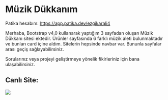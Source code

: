 # Müzik Dükkanım
Patika hesabım: https://app.patika.dev/ezgikarali4

Merhaba, Bootstrap v4.0 kullanarak yaptığım 3 sayfadan oluşan Müzik Dükkanı sitesi ektedir. Ürünler sayfasında 6 farklı müzik aleti bulunmaktadır ve bunları card içine aldım. Sitelerin hepsinde navbar var. Bununla sayfalar arası geçiş sağlayabilirsiniz.

Sorularınız veya projeyi geliştirmeye yönelik fikirleriniz için bana ulaşabilirsiniz.

## Canlı Site:
![](https://github.com/ezgikarali4/Bootstrap/blob/main/Bootstrap1/images/muzikdukkanim.gif)
